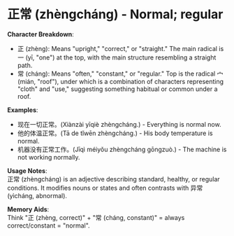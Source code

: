 # **正常 (zhèngcháng) - Normal; regular**

**Character Breakdown**:  
- 正 (zhèng): Means "upright," "correct," or "straight." The main radical is 一 (yī, "one") at the top, with the main structure resembling a straight path.  
- 常 (cháng): Means "often," "constant," or "regular." Top is the radical 宀 (mián, "roof"), under which is a combination of characters representing "cloth" and "use," suggesting something habitual or common under a roof.

**Examples**:  
- 现在一切正常。(Xiànzài yīqiè zhèngcháng.) - Everything is normal now.  
- 他的体温正常。(Tā de tǐwēn zhèngcháng.) - His body temperature is normal.  
- 机器没有正常工作。(Jīqì méiyǒu zhèngcháng gōngzuò.) - The machine is not working normally.

**Usage Notes**:  
正常 (zhèngcháng) is an adjective describing standard, healthy, or regular conditions. It modifies nouns or states and often contrasts with 异常 (yìcháng, abnormal).

**Memory Aids**:  
Think "正 (zhèng, correct)" + "常 (cháng, constant)" = always correct/constant = "normal".